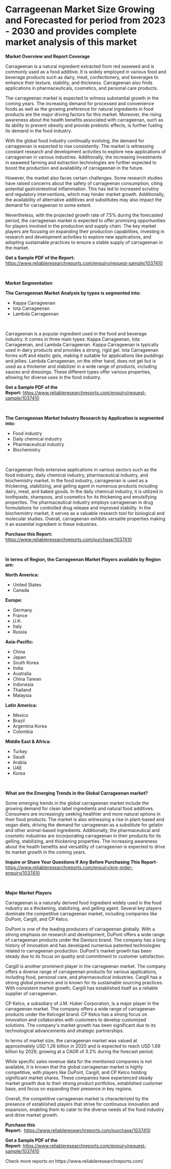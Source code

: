 <p><h1>Carrageenan Market Size Growing and Forecasted for period from 2023 - 2030 and provides complete market analysis of this market</h1></p><p><strong>Market Overview and Report Coverage</strong></p>
<p><p>Carrageenan is a natural ingredient extracted from red seaweed and is commonly used as a food additive. It is widely employed in various food and beverage products such as dairy, meat, confectionery, and beverages to enhance their texture, stability, and thickness. Carrageenan also finds applications in pharmaceuticals, cosmetics, and personal care products.</p><p>The carrageenan market is expected to witness substantial growth in the coming years. The increasing demand for processed and convenience foods as well as the growing preference for natural ingredients in food products are the major driving factors for this market. Moreover, the rising awareness about the health benefits associated with carrageenan, such as its ability to prevent obesity and provide prebiotic effects, is further fueling its demand in the food industry.</p><p>With the global food industry continually evolving, the demand for carrageenan is expected to rise consistently. The market is witnessing constant research and development activities to explore new applications of carrageenan in various industries. Additionally, the increasing investments in seaweed farming and extraction technologies are further expected to boost the production and availability of carrageenan in the future.</p><p>However, the market also faces certain challenges. Some research studies have raised concerns about the safety of carrageenan consumption, citing potential gastrointestinal inflammation. This has led to increased scrutiny and regulatory interventions, which may hinder market growth. Additionally, the availability of alternative additives and substitutes may also impact the demand for carrageenan to some extent.</p><p>Nevertheless, with the projected growth rate of 7.5% during the forecasted period, the carrageenan market is expected to offer promising opportunities for players involved in the production and supply chain. The key market players are focusing on expanding their production capabilities, investing in research and development activities to explore new applications, and adopting sustainable practices to ensure a stable supply of carrageenan in the market.</p></p>
<p><strong>Get a Sample PDF of the Report:</strong> <a href="https://www.reliableresearchreports.com/enquiry/request-sample/1037410">https://www.reliableresearchreports.com/enquiry/request-sample/1037410</a></p>
<p>&nbsp;</p>
<p><strong>Market Segmentation</strong></p>
<p><strong>The Carrageenan Market Analysis by types is segmented into:</strong></p>
<p><ul><li>Kappa Carrageenan</li><li>Iota Carrageenan</li><li>Lambda Carrageenan</li></ul></p>
<p>&nbsp;</p>
<p><p>Carrageenan is a popular ingredient used in the food and beverage industry. It comes in three main types: Kappa Carrageenan, Iota Carrageenan, and Lambda Carrageenan. Kappa Carrageenan is typically used in dairy products and provides a strong, rigid gel. Iota Carrageenan forms soft and elastic gels, making it suitable for applications like puddings and jellies. Lambda Carrageenan, on the other hand, does not gel but is used as a thickener and stabilizer in a wide range of products, including sauces and dressings. These different types offer various properties, allowing for diverse uses in the food industry.</p></p>
<p><strong>Get a Sample PDF of the Report:</strong>&nbsp;<a href="https://www.reliableresearchreports.com/enquiry/request-sample/1037410">https://www.reliableresearchreports.com/enquiry/request-sample/1037410</a></p>
<p>&nbsp;</p>
<p><strong>The Carrageenan Market Industry Research by Application is segmented into:</strong></p>
<p><ul><li>Food industry</li><li>Daily chemical industry</li><li>Pharmaceutical industry</li><li>Biochemistry</li></ul></p>
<p>&nbsp;</p>
<p><p>Carrageenan finds extensive applications in various sectors such as the food industry, daily chemical industry, pharmaceutical industry, and biochemistry market. In the food industry, carrageenan is used as a thickening, stabilizing, and gelling agent in numerous products including dairy, meat, and baked goods. In the daily chemical industry, it is utilized in toothpaste, shampoos, and cosmetics for its thickening and emulsifying properties. The pharmaceutical industry employs carrageenan in drug formulations for controlled drug release and improved stability. In the biochemistry market, it serves as a valuable research tool for biological and molecular studies. Overall, carrageenan exhibits versatile properties making it an essential ingredient in these industries.</p></p>
<p><strong>Purchase this Report:</strong>&nbsp; <a href="https://www.reliableresearchreports.com/purchase/1037410">https://www.reliableresearchreports.com/purchase/1037410</a></p>
<p>&nbsp;</p>
<p><strong>In terms of Region, the Carrageenan Market Players available by Region are:</strong></p>
<p>
    <p> <strong> North America: </strong>
        <ul>
            <li>United States</li>
            <li>Canada</li>
        </ul>
        </p> 
    <p> <strong> Europe: </strong>
        <ul>
            <li>Germany</li>
            <li>France</li>
            <li>U.K.</li>
            <li>Italy</li>
            <li>Russia</li>
        </ul>
        </p> 
    <p> <strong> Asia-Pacific: </strong>
        <ul>
            <li>China</li>
            <li>Japan</li>
            <li>South Korea</li>
            <li>India</li>
            <li>Australia</li>
            <li>China Taiwan</li>
            <li>Indonesia</li>
            <li>Thailand</li>
            <li>Malaysia</li>
        </ul>
        </p> 
    <p> <strong> Latin America: </strong>
        <ul>
            <li>Mexico</li>
            <li>Brazil</li>
            <li>Argentina Korea</li>
            <li>Colombia</li>
        </ul>
        </p> 
    <p> <strong> Middle East & Africa: </strong>
        <ul>
            <li>Turkey</li>
            <li>Saudi</li>
            <li>Arabia</li>
            <li>UAE</li>
            <li>Korea</li>
        </ul>
    </p>
    </p>
<p>&nbsp;</p>
<p><strong>What are the Emerging Trends in the Global Carrageenan market?</strong></p>
<p><p>Some emerging trends in the global carrageenan market include the growing demand for clean label ingredients and natural food additives. Consumers are increasingly seeking healthier and more natural options in their food products. The market is also witnessing a rise in plant-based and vegan diets, driving the demand for carrageenan as a substitute for gelatin and other animal-based ingredients. Additionally, the pharmaceutical and cosmetic industries are incorporating carrageenan in their products for its gelling, stabilizing, and thickening properties. The increasing awareness about the health benefits and versatility of carrageenan is expected to drive its market growth in the coming years.</p></p>
<p><strong>Inquire or Share Your Questions If Any Before Purchasing This Report</strong>- <a href="https://www.reliableresearchreports.com/enquiry/pre-order-enquiry/1037410">https://www.reliableresearchreports.com/enquiry/pre-order-enquiry/1037410</a></p>
<p>&nbsp;</p>
<p><strong>Major Market Players</strong></p>
<p><p>Carrageenan is a naturally derived food ingredient widely used in the food industry as a thickening, stabilizing, and gelling agent. Several key players dominate the competitive carrageenan market, including companies like DuPont, Cargill, and CP Kelco.</p><p>DuPont is one of the leading producers of carrageenan globally. With a strong emphasis on research and development, DuPont offers a wide range of carrageenan products under the Danisco brand. The company has a long history of innovation and has developed numerous patented technologies related to carrageenan production. DuPont's market growth has been steady due to its focus on quality and commitment to customer satisfaction.</p><p>Cargill is another prominent player in the carrageenan market. The company offers a diverse range of carrageenan products for various applications, including food, personal care, and pharmaceutical industries. Cargill has a strong global presence and is known for its sustainable sourcing practices. With consistent market growth, Cargill has established itself as a reliable supplier of carrageenan.</p><p>CP Kelco, a subsidiary of J.M. Huber Corporation, is a major player in the carrageenan market. The company offers a wide range of carrageenan products under the Kelcogel brand. CP Kelco has a strong focus on innovation and collaborates with customers to develop customized solutions. The company's market growth has been significant due to its technological advancements and strategic partnerships.</p><p>In terms of market size, the carrageenan market was valued at approximately USD 1.26 billion in 2020 and is expected to reach USD 1.69 billion by 2029, growing at a CAGR of 3.2% during the forecast period.</p><p>While specific sales revenue data for the mentioned companies is not available, it is known that the global carrageenan market is highly competitive, with players like DuPont, Cargill, and CP Kelco holding significant market shares. These companies have experienced steady market growth due to their strong product portfolios, established customer base, and focus on expanding their presence in key regions.</p><p>Overall, the competitive carrageenan market is characterized by the presence of established players that strive for continuous innovation and expansion, enabling them to cater to the diverse needs of the food industry and drive market growth.</p></p>
<p><strong>Purchase this Report:</strong>&nbsp;&nbsp;<a href="https://www.reliableresearchreports.com/purchase/1037410">https://www.reliableresearchreports.com/purchase/1037410</a></p>
<p></p>
<p><strong>Get a Sample PDF of the Report:</strong>&nbsp;<a href="https://www.reliableresearchreports.com/enquiry/request-sample/1037410">https://www.reliableresearchreports.com/enquiry/request-sample/1037410</a></p>
<p>Check more reports on https://www.reliableresearchreports.com/</p>